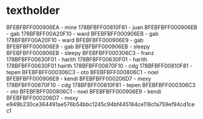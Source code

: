 # textholder
BFEBFBFF000906EA - mine
178BFBFF00810F81 - juan
BFEBFBFF000906EB - gab
178BFBFF00A20F10 - ward
BFEBFBFF000906EB - gab
178BFBFF00A20F10 - ward
BFEBFBFF000906E9 - gab
BFEBFBFF000906E9 - gab
BFEBFBFF000906EB - sleepy
BFEBFBFF000906EB - sleepy
BFEBFBFF000306C3 - franz
178BFBFF00630F01 - harith
178BFBFF00630F01 - harith
178BFBFF00630F01 hairth
178BFBFF00870F10 - cdg 
178BFBFF00810F81 - tepen
BFEBFBFF000306C3 - oto 
BFEBFBFF000806C1 - noel 
BFEBFBFF000906E9 - kendi 
BFEBFBFF000206D7 - mexy
178BFBFF00870F10 - cdg 
178BFBFF00810F81 - tepen
BFEBFBFF000306C3 - oto 
BFEBFBFF000806C1 - noel 
BFEBFBFF000906E9 - kendi 
BFEBFBFF000206D7 - mexy
e949b230ce364491ae576b54bbc1245c94bf445184ce118cfa759ef94cd1cec1
